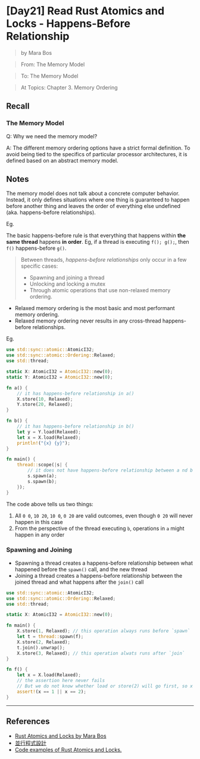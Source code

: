 # [Day21] Read Rust Atomics and Locks - Happens-Before Relationship

> by Mara Bos

> From: The Memory Model

> To: The Memory Model

> At Topics: Chapter 3. Memory Ordering

## Recall

### The Memory Model

Q: Why we need the memory model?

A: The different memory ordering options have a strict formal definition. To avoid being tied to the specifics of particular processor architectures, it is defined based on an abstract memory model.

## Notes

The memory model does not talk about a concrete computer behavior. Instead, it only defines situations where one thing is guaranteed to happen before another thing and leaves the order of everything else undefined (aka. happens-before relationships).

Eg.

The basic happens-before rule is that everything that happens within **the same thread** happens **in order**. Eg, if a thread is executing `f(); g();`, then `f()` happens-before `g()`.

> Between threads, *happens-before relationships* only occur in a few specific cases:
> - Spawning and joining a thread
> - Unlocking and locking a mutex
> - Through atomic operations that use non-relaxed memory ordering.

- Relaxed memory ordering is the most basic and most performant memory ordering.
- Relaxed memory ordering never results in any cross-thread happens-before relationships.

Eg.

```rust
use std::sync::atomic::AtomicI32;
use std::sync::atomic::Ordering::Relaxed;
use std::thread;

static X: AtomicI32 = AtomicI32::new(0);
static Y: AtomicI32 = AtomicI32::new(0);

fn a() {
    // it has happens-before relationship in a()
    X.store(10, Relaxed);
    Y.store(20, Relaxed);
}

fn b() {
    // it has happens-before relationship in b()
    let y = Y.load(Relaxed);
    let x = X.load(Relaxed);
    println!("{x} {y}");
}

fn main() {
    thread::scope(|s| {
        // it does not have happens-before relationship between a nd b
        s.spawn(a);
        s.spawn(b);
    });
}
```

The code above tells us two things:

1. All `0 0`, `10 20`, `10 0`, `0 20` are valid outcomes, even though `0 20` will never happen in this case
2. From the perspective of the thread executing `b`, operations in `a` might happen in any order

### Spawning and Joining

- Spawning a thread creates a happens-before relationship between what happened before the `spawn()` call, and the new thread
- Joining a thread creates a happens-before relationship between the joined thread and what happens after the `join()` call

```rust
use std::sync::atomic::AtomicI32;
use std::sync::atomic::Ordering::Relaxed;
use std::thread;

static X: AtomicI32 = AtomicI32::new(0);

fn main() {
    X.store(1, Relaxed); // this operation always runs before `spawn`
    let t = thread::spawn(f);
    X.store(2, Relaxed);
    t.join().unwrap();
    X.store(3, Relaxed); // this operation alwats runs after `join`
}

fn f() {
    let x = X.load(Relaxed);
    // the assertion here never fails
    // But we do not know whether load or store(2) will go first, so x can be either 1 or 2
    assert!(x == 1 || x == 2);
}
```

---

## References

- [Rust Atomics and Locks by Mara Bos](https://marabos.nl/atomics/)
- [並行程式設計](https://hackmd.io/@sysprog/concurrency/https%3A%2F%2Fhackmd.io%2F%40sysprog%2FS1AMIFt0D)
- [Code examples of Rust Atomics and Locks.](https://github.com/m-ou-se/rust-atomics-and-locks)
